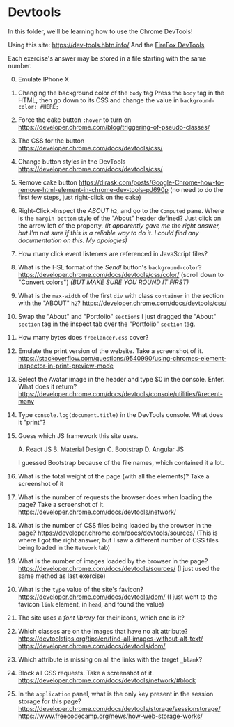 # Devtools
In this folder, we'll be learning how to use the Chrome DevTools!

Using this site: https://dev-tools.hbtn.info/
And the [FireFox DevTools](https://firefox-source-docs.mozilla.org/devtools-user/)

Each exercise's answer may be stored in a file starting with the same number.

0. Emulate IPhone X
1. Changing the background color of the ``body`` tag
    Press the ``body`` tag in the HTML, then go down to its CSS and change the value in ``background-color: #HERE;``
2. Force the cake button ``:hover`` to turn on
    https://developer.chrome.com/blog/triggering-of-pseudo-classes/
3. The CSS for the button
    https://developer.chrome.com/docs/devtools/css/
4. Change button styles in the DevTools
    https://developer.chrome.com/docs/devtools/css/
5. Remove cake button
    https://dirask.com/posts/Google-Chrome-how-to-remove-html-element-in-chrome-dev-tools-pJ690p
    (no need to do the first few steps, just right-click on the cake)
6. Right-Click>Inspect the *ABOUT* ``h2``, and go to the ``Computed`` pane. Where is the ``margin-bottom`` style of the "About" header defined?
    Just click on the arrow left of the property. *(It apparently gave me the right answer, but I'm not sure if this is a reliable way to do it. I could find any documentation on this. My apologies)*
7. How many click event listeners are referenced in JavaScript files?
8. What is the HSL format of the *Send!* button's ``background-color``?
    https://developer.chrome.com/docs/devtools/css/color/
    (scroll down to "Convert colors")
    *(BUT MAKE SURE YOU ROUND IT FIRST)*
9. What is the ``max-width`` of the first ``div`` with class ``container`` in the section with the "ABOUT" ``h2``?
    https://developer.chrome.com/docs/devtools/css/
10. Swap the "About" and "Portfolio" ``section``s
    I just dragged the "About" ``section`` tag in the inspect tab over the "Portfolio" ``section`` tag.
11. How many bytes does ``freelancer.css`` cover?
12. Emulate the print version of the website. Take a screenshot of it.
    https://stackoverflow.com/questions/9540990/using-chromes-element-inspector-in-print-preview-mode
13. Select the Avatar image in the header and type $0 in the console. Enter. What does it return?
    https://developer.chrome.com/docs/devtools/console/utilities/#recent-many
14. Type ``console.log(document.title)`` in the DevTools console. What does it "print"?
15. Guess which JS framework this site uses.

    A. React JS
    B. Material Design
    C. Bootstrap
    D. Angular JS

    I guessed Bootstrap because of the file names, which contained it a lot.
16. What is the total weight of the page (with all the elements)? Take a screenshot of it
17. What is the number of requests the browser does when loading the page? Take a screenshot of it.
    https://developer.chrome.com/docs/devtools/network/
18. What is the number of CSS files being loaded by the browser in the page?
    https://developer.chrome.com/docs/devtools/sources/
    (This is where I got the right answer, but I saw a different number of CSS files being loaded in the ``Network`` tab)
19. What is the number of images loaded by the browser in the page?
    https://developer.chrome.com/docs/devtools/sources/
    (I just used the same method as last exercise)
20. What is the ``type`` value of the site's favicon?
    https://developer.chrome.com/docs/devtools/dom/
    (I just went to the favicon ``link`` element, in ``head``, and found the value)
21. The site uses a *font library* for their icons, which one is it?

26. Which classes are on the images that have no alt attribute?
    https://devtoolstips.org/tips/en/find-all-images-without-alt-text/
    https://developer.chrome.com/docs/devtools/dom/
27. Which attribute is missing on all the links with the target ``_blank``?
30. Block all CSS requests. Take a screenshot of it.
    https://developer.chrome.com/docs/devtools/network/#block
31. In the ``application`` panel, what is the only key present in the session storage for this page?
    https://developer.chrome.com/docs/devtools/storage/sessionstorage/
    https://www.freecodecamp.org/news/how-web-storage-works/
